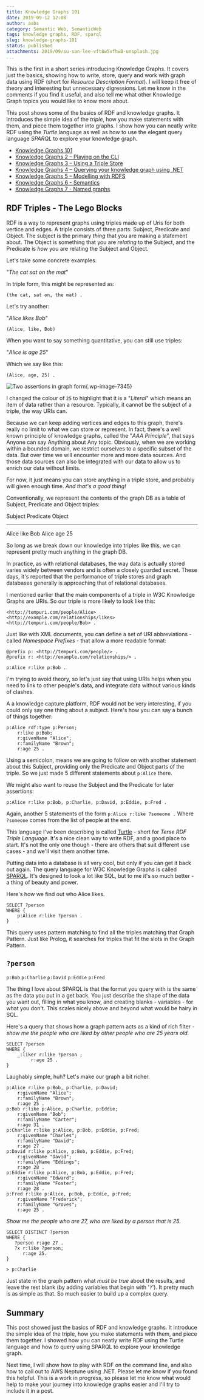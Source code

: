 ```yaml
---
title: Knowledge Graphs 101
date: 2019-09-12 12:08
author: aabs
category: Semantic Web, SemanticWeb
tags: knowledge graphs, RDF, sparql
slug: knowledge-graphs-101
status: published
attachments: 2019/09/su-san-lee-vft8w5vfhw8-unsplash.jpg
...
```


This is the first in a short series introducing Knowledge Graphs. It covers just the basics, showing how to write, store, query and work with graph data using RDF (short for *Resource Description Format*). I will keep it free of theory and interesting but unnecessary digressions. Let me know in the comments if you find it useful, and also tell me what other Knowledge Graph topics you would like to know more about.

This post shows some of the basics of RDF and knowledge graphs. It introduces the simple idea of the *triple*, how you make statements with them, and piece them together into graphs. I show how you can neatly write RDF using the *Turtle* language as well as how to use the elegant query language *SPARQL* to explore your knowledge graph.

  
  

-   [Knowledge Graphs 101](https://andrewmatthews.blog/2019/09/12/knowledge-graphs-101/)
-   [Knowledge Graphs 2 – Playing on the CLI](https://andrewmatthews.blog/2019/09/13/knowledge-graphs-2-playing-on-the-cli/)
-   [Knowledge Graphs 3 – Using a Triple Store](https://andrewmatthews.blog/2019/09/13/knowledge-graphs-3-using-a-triple-store/)
-   [Knowledge Graphs 4 – Querying your knowledge graph using .NET](https://andrewmatthews.blog/2019/09/16/knowledge-graphs-4-querying-your-knowledge-graph-using-net/)
-   [Knowledge Graphs 5 – Modelling with RDFS](https://andrewmatthews.blog/2019/10/03/knowledge-graphs-5-modelling-with-rdfs/)
-   [Knowledge Graphs 6 - Semantics](https://andrewmatthews.blog/2019/10/03/knowledge-graphs-6-semantics/)
-   [Knowledge Graphs 7 - Named graphs](https://aabs.wordpress.com/2019/11/06/knowledge-graphs-7-named-graphs/)

RDF Triples - The Lego Blocks
-----------------------------

RDF is a way to represent graphs using triples made up of Uris for both vertice and edges. A triple consists of three parts: Subject, Predicate and Object. The subject is the primary *thing* that you are making a statement about. The Object is something that you are *relating* to the Subject, and the Predicate is *how* you are relating the Subject and Object.

Let's take some concrete examples.

"*The cat sat on the mat*"

In triple form, this might be represented as:

``` {.wp-block-syntaxhighlighter-code}
(the cat, sat on, the mat) .
```

Let's try another:

"*Alice likes Bob*"

``` {.wp-block-code}
(Alice, like, Bob)
```

When you want to say something quantitative, you can still use triples:

"*Alice is age 25*"

Which we say like this:

``` {.wp-block-syntaxhighlighter-code}
(Alice, age, 25) .
```

![Two assertions in graph form](https://aabs.files.wordpress.com/2019/09/image.png?w=292){.wp-image-7345}

I changed the colour of `25` to highlight that it is a "*Literal*" which means an item of data rather than a resource. Typically, it cannot be the subject of a triple, the way URIs can.

Because we can keep adding vertices and edges to this graph, there's really no limit to what we can store or represent. In fact, there's a well known principle of knowledge graphs, called the "*AAA Principle*", that says Anyone can say Anything about Any topic. Obviously, when we are working within a bounded domain, we restrict ourselves to a specific subset of the data. But over time we will encounter more and more data sources. And those data sources can also be integrated with our data to allow us to enrich our data without limits.

For now, it just means you can store anything in a triple store, and probably will given enough time. *And that's a good thing!*

Conventionally, we represent the contents of the graph DB as a table of Subject, Predicate and Object triples:

  Subject   Predicate   Object
  --------- ----------- --------
  Alice     like        Bob
  Alice     age         25

So long as we break down our knowledge into triples like this, we can represent pretty much anything in the graph DB.

In practice, as with relational databases, the way data is actually stored varies widely between vendors and is often a closely guarded secret. These days, it's reported that the performance of triple stores and graph databases generally is approaching that of relational databases.

I mentioned earlier that the main components of a triple in W3C Knowledge Graphs are URIs. So our triple is more likely to look like this:

``` {.wp-block-code}
<http://tempuri.com/people/Alice> <http://example.com/relationships/likes> <http://tempuri.com/people/Bob> .
```

Just like with XML documents, you can define a set of URI abbreviations - called *Namespace Prefixes* - that allow a more readable format:

``` {.wp-block-syntaxhighlighter-code}
@prefix p: <http://tempuri.com/people/> .
@prefix r: <http://example.com/relationships/> .

p:Alice r:like p:Bob .
```

I'm trying to avoid theory, so let's just say that using URIs helps when you need to link to other people's data, and integrate data without various kinds of clashes.

A a knowledge capture platform, RDF would not be very interesting, if you could only say one thing about a subject. Here's how you can say a bunch of things together:

``` {.wp-block-syntaxhighlighter-code}
p:Alice rdf:type p:Person;
    r:like p:Bob;
    r:givenName "Alice";
    r:familyName "Brown";
    r:age 25 .
```

Using a semicolon, means we are going to follow on with another statement about this Subject, providing only the Predicate and Object parts of the triple. So we just made 5 different statements about `p:Alice` there.

We might also want to reuse the Subject and the Predicate for later assertions:

``` {.wp-block-syntaxhighlighter-code}
p:Alice r:like p:Bob, p:Charlie, p:David, p:Eddie, p:Fred .
```

Again, another 5 statements of the form `p:Alice r:like ?someone .` Where `?someone` comes from the list of people at the end.

This language I've been describing is called [Turtle](https://www.w3.org/TR/turtle/) - short for *Terse RDF Triple Language*. It's a nice clean way to write RDF, and a good place to start. It's not the only one though - there are others that suit different use cases - and we'll visit them another time.

Putting data into a database is all very cool, but only if you can get it back out again. The query language for W3C Knowledge Graphs is called [SPARQL](https://www.w3.org/TR/sparql11-overview/). It's designed to look a lot like SQL, but to me it's so much better - a thing of beauty and power.

Here's how we find out who Alice likes.

``` {.wp-block-syntaxhighlighter-code}
SELECT ?person
WHERE {
    p:Alice r:like ?person .
}
```

This query uses pattern matching to find all the triples matching that Graph Pattern. Just like Prolog, it searches for triples that fit the slots in the Graph Pattern.

  `?person`
  -------------
  `p:Bob`
  `p:Charlie`
  `p:David`
  `p:Eddie`
  `p:Fred`

The thing I love about SPARQL is that the format you query with is the same as the data you put in a get back. You just describe the shape of the data you want out, filling in what you know, and creating blanks - variables - for what you don't. This scales nicely above and beyond what would be hairy in SQL.

Here's a query that shows how a graph pattern acts as a kind of rich filter - *show me the people who are liked by other people who are 25 years old.*

``` {.wp-block-syntaxhighlighter-code}
SELECT ?person
WHERE {
    _:liker r:like ?person ;
         r:age 25 .
}
```

Laughably simple, huh? Let's make our graph a bit richer.

``` {.wp-block-syntaxhighlighter-code}
p:Alice r:like p:Bob, p:Charlie, p:David;
    r:givenName "Alice";
    r:familyName "Brown";
    r:age 25 .
p:Bob r:like p:Alice, p:Charlie, p:Eddie;
    r:givenName "Bob";
    r:familyName "Carter";
    r:age 31 .
p:Charlie r:like p:Alice, p:Bob, p:Eddie, p:Fred;
    r:givenName "Charles";
    r:familyName "David";
    r:age 27 .
p:David r:like p:Alice, p:Bob, p:Eddie, p:Fred;
    r:givenName "David";
    r:familyName "Eddings";
    r:age 28 .
p:Eddie r:like p:Alice, p:Bob, p:Eddie, p:Fred;
    r:givenName "Edward";
    r:familyName "Foster";
    r:age 28 .
p:Fred r:like p:Alice, p:Bob, p:Eddie, p:Fred;
    r:givenName "Frederick";
    r:familyName "Groves";
    r:age 25 .
```

*Show me the people who are 27, who are liked by a person that is 25.*

``` {.wp-block-syntaxhighlighter-code}
SELECT DISTINCT ?person
WHERE {
   ?person r:age 27 .
   ?x r:like ?person;
      r:age 25.
}

> p:Charlie
```

Just state in the graph pattern what *must be true* about the results, and leave the rest blank (by adding variables that begin with '`?`'). It pretty much is as simple as that. So much easier to build up a complex query.

Summary
-------

This post showed just the basics of RDF and knowledge graphs. It introduce the simple idea of the triple, how you make statements with them, and piece them together. I showed how you can neatly write RDF using the Turtle language and how to query using SPARQL to explore your knowledge graph.

Next time, I will show how to play with RDF on the command line, and also how to call out to AWS Neptune using .NET. Please let me know if you found this helpful. This is a work in progress, so please let me know what would help to make your journey into knowledge graphs easier and I'll try to include it in a post.
